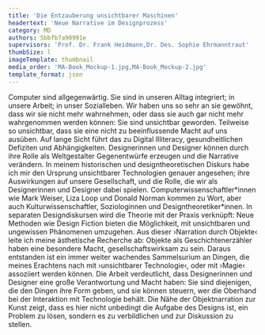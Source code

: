 ```yaml
---
title: 'Die Entzauberung unsichtbarer Maschinen'
headertext: 'Neue Narrative im Designprozess'
category: MD
authors: 5bbfb7a90991e
supervisors: 'Prof. Dr. Frank Heidmann,Dr. Des. Sophie Ehrmanntraut'
thumbSize: l
imageTemplate: thumbnail
media_order: 'MA-Book_Mockup-1.jpg,MA-Book_Mockup-2.jpg'
template_format: json
---
```


Computer sind allgegenwärtig. Sie sind in unseren Alltag integriert; in unsere Arbeit; in unser Sozialleben. Wir haben uns so sehr an sie gewöhnt, dass wir sie nicht mehr wahrnehmen, oder dass sie auch gar nicht mehr wahrgenommen werden können: Sie sind unsichtbar geworden. Teilweise so unsichtbar, dass sie eine nicht zu beeinflussende Macht auf uns ausüben. Auf lange Sicht führt das zu Digital Illiteracy, gesundheitlichen Defiziten und Abhängigkeiten. Designerinnen und Designer können durch ihre Rolle als Weltgestalter Gegenentwürfe erzeugen und die Narrative verändern. In meinem historischen und designtheoretischen Diskurs habe ich mir den Ursprung unsichtbarer Technologien genauer angesehen; ihre Auswirkungen auf unsere Gesellschaft, und die Rolle, die wir als Designerinnen und Designer dabei spielen. Computerwissenschaftler\*innen wie Mark Weiser, Liza Loop und Donald Norman kommen zu Wort, aber auch Kulturwissenschaftler, Soziologinnen und Designtheoretiker\*innen. In separaten Designdiskursen wird die Theorie mit der Praxis verknüpft: Neue Methoden wie Design Fiction bieten die Möglichkeit, mit unsichtbaren und ungewissen Phänomenen umzugehen. Aus dieser ›Narration durch Objekte‹ leite ich meine ästhetische Recherche ab: Objekte als Geschichtenerzähler haben eine besondere Macht, gesellschaftswirksam zu sein. Daraus entstanden ist ein immer weiter wachendes Sammelsurium an Dingen, die meines Erachtens nach mit ›unsichtbarer Technologie‹, oder mit ›Magie‹ assoziiert werden können. Die Arbeit verdeutlicht, dass Designerinnen und Designer eine große Verantwortung und Macht haben: Sie sind diejenigen, die den Dingen ihre Form geben, und sie können steuern, wer die Oberhand bei der Interaktion mit Technologie behält. Die Nähe der Objektnarration zur Kunst zeigt, dass es hier nicht unbedingt die Aufgabe des Designs ist, ein Problem zu lösen, sondern es zu verbildlichen und zur Diskussion zu stellen.